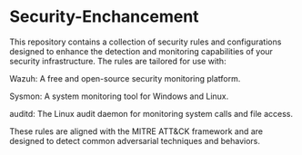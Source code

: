 # Security-Enchancement

This repository contains a collection of security rules and configurations designed to enhance the detection and monitoring capabilities of your security infrastructure. The rules are tailored for use with:

Wazuh: A free and open-source security monitoring platform.

Sysmon: A system monitoring tool for Windows and Linux.

auditd: The Linux audit daemon for monitoring system calls and file access.

These rules are aligned with the MITRE ATT&CK framework and are designed to detect common adversarial techniques and behaviors.
